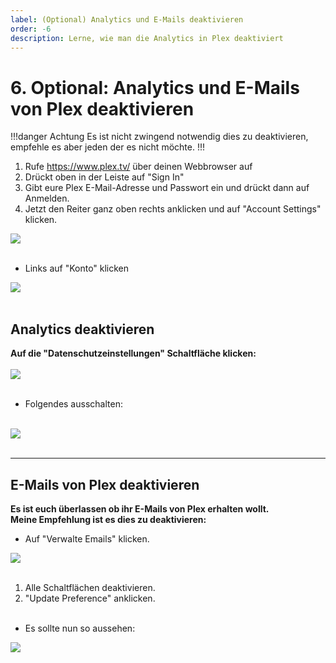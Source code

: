 ```yaml
---
label: (Optional) Analytics und E-Mails deaktivieren
order: -6
description: Lerne, wie man die Analytics in Plex deaktiviert
---
```


# 6. Optional: Analytics und E-Mails von Plex deaktivieren

!!!danger Achtung
Es ist nicht zwingend notwendig dies zu deaktivieren, empfehle es aber jeden der es nicht möchte.
!!!

1. Rufe https://www.plex.tv/ über deinen Webbrowser auf<br/>
2. Drückt oben in der Leiste auf "Sign In"<br/>
3. Gibt eure Plex E-Mail-Adresse und Passwort ein und drückt dann auf Anmelden.<br/>
4. Jetzt den Reiter ganz oben rechts anklicken und auf "Account Settings" klicken.<br/>

![](https://github.com/U3knOwn/sb-wiki/assets/148533561/b3e765ed-7879-427d-85af-9bf97d5a2aaa)<br/><br/>


- Links auf "Konto" klicken<br/>

![](https://github.com/U3knOwn/sb-wiki/assets/148533561/d3d05d5c-2760-461f-90a6-a56f45fe7391)<br/><br/>

## Analytics deaktivieren

**Auf die "Datenschutzeinstellungen" Schaltfläche klicken:**  
<br/>
![](https://github.com/U3knOwn/sb-wiki/assets/148533561/f5a7e136-1575-4481-8e95-5872f730f1d6)<br/><br/>

- Folgendes ausschalten:<br/><br/>

![](https://github.com/U3knOwn/sb-wiki/assets/148533561/74cb1e14-0e30-45a5-bb25-a107e60a5046)<br/><br/>

---

## E-Mails von Plex deaktivieren

**Es ist euch überlassen ob ihr E-Mails von Plex erhalten wollt.**
<br/>
**Meine Empfehlung ist es dies zu deaktivieren:**
- Auf "Verwalte Emails" klicken.<br/>

![](https://github.com/U3knOwn/sb-wiki/assets/148533561/87a216c8-4208-4bf3-abe3-e003d7844d54)<br/><br/>

1. Alle Schaltflächen deaktivieren.<br/>
2. "Update Preference" anklicken.<br/><br/>
- Es sollte nun so aussehen:<br/>

![](https://github.com/U3knOwn/sb-wiki/assets/148533561/01299e7e-8202-4bb8-a3d8-3c718cafb313)<br/><br/>
